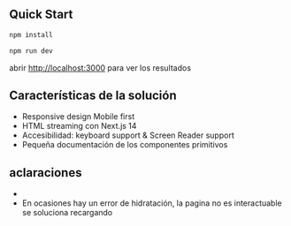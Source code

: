 ## Quick Start

```bash
npm install
```

```bash
npm run dev
```

abrir [http://localhost:3000](http://localhost:3000) para ver los resultados

## Características de la solución
- Responsive design Mobile first
- HTML streaming con Next.js 14
- Accesibilidad: keyboard support & Screen Reader support
- Pequeña documentación de los componentes primitivos

## aclaraciones
- 
- En ocasiones hay un error de hidratación, la pagina no es interactuable se soluciona recargando
